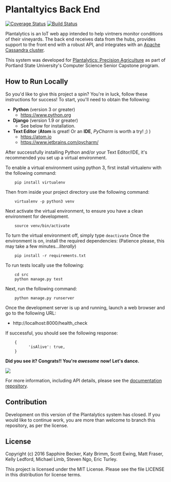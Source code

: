 # Plantaltyics Back End
[![Coverage Status](https://coveralls.io/repos/github/Plantalytics/plantalytics-backend/badge.svg?branch=develop)](https://coveralls.io/github/Plantalytics/plantalytics-backend?branch=develop)
[![Build Status](https://travis-ci.org/Plantalytics/plantalytics-backend.svg?branch=develop)](https://travis-ci.org/Plantalytics/plantalytics-backend)

Plantalytics is an IoT web app intended to help vintners monitor conditions of 
their vineyards. The back end receives data from the hubs, provides support to 
the front end with a robust API, and integrates with an 
[Apache Cassandra cluster](http://cassandra.apache.org/).

This system was developed for 
[Plantalytics: Precision Agriculture](http://plantaltyics.us) as part 
of Portland State University's Computer Science Senior Capstone program.

## How to Run Locally

So you'd like to give this project a spin? You're in luck, follow these
instructions for success! To start, you'll need to obtain the following:

* **Python** (version 3 or greater)
  * https://www.python.org
* **Django** (version 1.9 or greater)
  * See below for installation.
* **Text Editor** (**Atom** is great! Or an **IDE**, *PyCharm* is worth a try! ;) )
  * https://atom.io
  * https://www.jetbrains.com/pycharm/

After successfully installing Python and/or your Text Editor/IDE, it's 
recommended you set up a virtual environment.

To enable a virtual environment using python 3, first install virtualenv with 
the following command:
```
    pip install virtualenv
```
Then from inside your project directory use the following command:
```
    virtualenv -p python3 venv
```
Next activate the virtual environment, to ensure you have a clean environment 
for development.
```
    source venv/bin/activate
```
To turn the virtual environment off, simply type `deactivate`
Once the environment is on, install the required dependencies:
(Patience please, this may take a few minutes..._literally_)
```
    pip install -r requirements.txt
```

To run tests locally use the following:
```
    cd src
    python manage.py test
```

Next, run the following command:
```
    python manage.py runserver
```
Once the development server is up and running, launch a web browser
and go to the following URL:

* http://localhost:8000/health_check

If successful, you should see the following response:

```
    {
          'isAlive': true,
    }
```

**Did you see it? Congrats!! You're *awesome* now! Let's dance.**

<img src="http://cdn-assets.insomniac.com/images/news/GIF%20Dance%20Party.gif">

For more information, including API details, please see the 
[documentation repository](https://github.com/Plantalytics/documentation).

## Contribution

Development on this version of the Plantalytics system has closed. If you 
would like to continue work, you are more than welcome to branch this 
repository, as per the license.

## License

Copyright (c) 2016 Sapphire Becker, Katy Brimm, Scott Ewing, Matt Fraser, 
Kelly Ledford, Michael Limb, Steven Ngo, Eric Turley.

This project is licensed under the MIT License. Please see the file LICENSE 
in this distribution for license terms.

